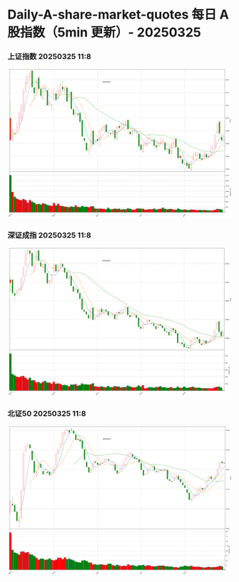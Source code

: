 
# Daily-A-share-market-quotes 每日 A 股指数（5min 更新）- 20250325

### 上证指数 20250325 11:8
![](./fig/2025/3/20250325-sh000001.png)

### 深证成指 20250325 11:8
![](./fig/2025/3/20250325-sz399001.png)

### 北证50 20250325 11:8
![](./fig/2025/3/20250325-bj899050.png)
